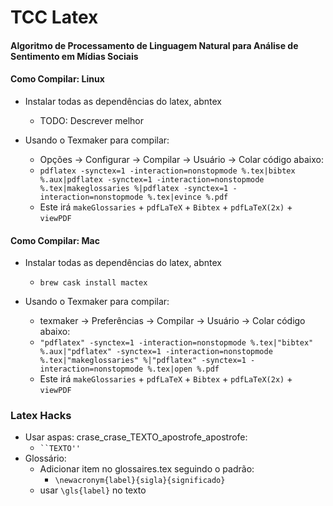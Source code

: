 # TCC Latex

#### Algoritmo de Processamento de Linguagem Natural para Análise de Sentimento em Mídias Sociais

#### Como Compilar: Linux

* Instalar todas as dependências do latex, abntex
	* TODO: Descrever melhor
	
* Usando o Texmaker para compilar:
	* Opções -> Configurar -> Compilar -> Usuário -> Colar código abaixo:
	* ```pdflatex -synctex=1 -interaction=nonstopmode %.tex|bibtex %.aux|pdflatex -synctex=1 -interaction=nonstopmode %.tex|makeglossaries %|pdflatex -synctex=1 -interaction=nonstopmode %.tex|evince %.pdf```
	* Este irá ```makeGlossaries``` + ```pdfLaTeX``` + ```Bibtex``` + ```pdfLaTeX(2x)``` + ```viewPDF``` 
	
#### Como Compilar: Mac

* Instalar todas as dependências do latex, abntex
	* ```brew cask install mactex```
	
* Usando o Texmaker para compilar:
	* texmaker -> Preferências -> Compilar -> Usuário -> Colar código abaixo:
	* ```"pdflatex" -synctex=1 -interaction=nonstopmode %.tex|"bibtex" %.aux|"pdflatex" -synctex=1 -interaction=nonstopmode %.tex|"makeglossaries" %|"pdflatex" -synctex=1 -interaction=nonstopmode %.tex|open %.pdf```
	* Este irá ```makeGlossaries``` + ```pdfLaTeX``` + ```Bibtex``` + ```pdfLaTeX(2x)``` + ```viewPDF``` 

### Latex Hacks
* Usar aspas: crase_crase_TEXTO_apostrofe_apostrofe: 
	* ``` ``TEXTO'' ```
* Glossário: 
	* Adicionar item no glossaires.tex seguindo o padrão:
		* ```\newacronym{label}{sigla}{significado}```
	* usar ```\gls{label}``` no texto
